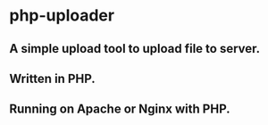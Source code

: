 # php-uploader

## A simple upload tool to upload file to server.
## Written in PHP.
## Running on Apache or Nginx with PHP.
